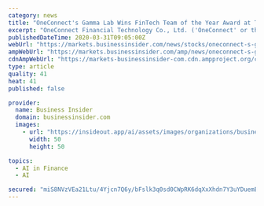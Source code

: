 ```yaml
---
category: news
title: "OneConnect's Gamma Lab Wins FinTech Team of the Year Award at The Asset for Two Consecutive Years"
excerpt: "OneConnect Financial Technology Co., Ltd. ('OneConnect' or the 'Company') (NYSE: OCFT)', a leading technology-as-a-service platform serving"
publishedDateTime: 2020-03-31T09:05:00Z
webUrl: "https://markets.businessinsider.com/news/stocks/oneconnect-s-gamma-lab-wins-fintech-team-of-the-year-award-at-the-asset-for-two-consecutive-years-1029047850"
ampWebUrl: "https://markets.businessinsider.com/amp/news/oneconnect-s-gamma-lab-wins-fintech-team-of-the-year-award-at-the-asset-for-two-consecutive-years-1029047850"
cdnAmpWebUrl: "https://markets-businessinsider-com.cdn.ampproject.org/c/s/markets.businessinsider.com/amp/news/oneconnect-s-gamma-lab-wins-fintech-team-of-the-year-award-at-the-asset-for-two-consecutive-years-1029047850"
type: article
quality: 41
heat: 41
published: false

provider:
  name: Business Insider
  domain: businessinsider.com
  images:
    - url: "https://insideout.app/ai/assets/images/organizations/businessinsider.com-50x50.jpg"
      width: 50
      height: 50

topics:
  - AI in Finance
  - AI

secured: "miS8NVzVEa21Ltu/4Yjcn7Q6y/bFslk3q0sd0CWpRK6dqXxXhdn7Y3uYDuemEZCEhaK4eIT6EA+DY0bcXhaUywG42YqHmcZufm6D6NSqOAmwzFNOiPsewkQzrRvFPU95CFl2BDgTpJt0VHSni1BQsX3ziyJ7F+NwPbPa8CG4jsWEiAZlnJH8P0QDzMmPZMBhSBwYpxQIH3aOmTu8QZqoiOhC58+vt+o0L/3d4241O27Bj7k2ya7Aqi7p04SvPMMWJYtmhVTM8sMQUQqlowdXW4sGYhk8h3lghcJHNcUOsFqkRUVrFzwN05yJwYz8SLEWi+9d5aROEMFF6Nly+J7J9+5rRF8obbvgVz9NuJZW0yNuwGq30FJMWncThhc/hnEkkUk5fAAnGDomWMMQO9FxnhrnKo1hnVGvBq6a4mP0nHUzIqtyxLd8hY6MW2kH3anadneK8CAmFzrS9m0UlgRQdsfj3flW8viv7Ok/7/LP4T8=;ST3F+n3JZsg9rsPTio+MTA=="
---
```


